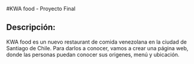 #KWA food - Proyecto Final

## Descripción:
KWA food es un nuevo restaurant de comida venezolana en la ciudad de Santiago de Chile.
Para darlos a conocer, vamos a crear una página web, donde las personas puedan conocer sus origenes, menú y ubicación.

